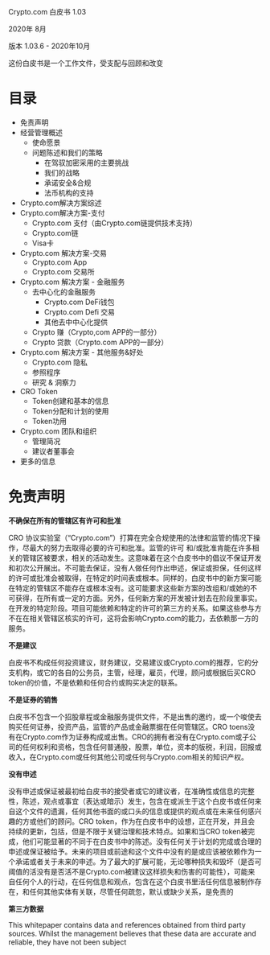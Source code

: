 Crypto.com 白皮书 1.03

2020年 8月

版本 1.03.6 - 2020年10月

这份白皮书是一个工作文件，受支配与回顾和改变

# 目录

- 免责声明
- 经营管理概述
  - 使命愿景
  - 问题陈述和我们的策略
    - 在驾驭加密采用的主要挑战
    - 我们的战略
    - 承诺安全&合规
    - 法币机构的支持
- Crypto.com解决方案综述
- Crypto.com解决方案-支付
  - Crypto.com 支付（由Crypto.com链提供技术支持）
  - Crypto.com链
  - Visa卡
- Crypto.com 解决方案-交易
  - Crypto.com App
  - Crypto.com 交易所
- Crypto.com 解决方案 - 金融服务
  - 去中心化的金融服务
    - Crypto.com DeFi钱包
    - Crypto.com Defi 交易
    - 其他去中中心化提供
  - Crypto 赚（Crypto,com APP的一部分）
  - Crypto 贷款（Crypto.com APP的一部分）
- Crypto.com 解决方案 - 其他服务&好处
  - Crypto.com 隐私
  - 参照程序
  - 研究 & 洞察力
- CRO Token
  - Token创建和基本的信息
  - Token分配和计划的使用
  - Token功用
- Crypto.com 团队和组织
  - 管理简况
  - 建议者董事会
- 更多的信息

# 免责声明

**不确保在所有的管辖区有许可和批准**

CRO 协议实验室（“Crypto.com”）打算在完全合规使用的法律和监管的情况下操作，尽最大的努力去取得必要的许可和批准。监管的许可 和/或批准肯能在许多相关的管辖区被要求，相关的活动发生。这意味着在这个白皮书中的倡议不保证开发和初次公开展出。不可能去保证，没有人做任何作出申述，保证或担保，任何这样的许可或批准会被取得，在特定的时间表或根本。同样的，白皮书中的新方案可能在特定的管辖区不能存在或根本没有。这可能要求这些新方案的改组和/或她的不可获得，在所有或一定的方面。另外，任何新方案的开发被计划去在阶段里事实。在开发的特定阶段。项目可能依赖和特定的许可的第三方的关系。如果这些参与方不在在相关管辖区核实的许可，这将会影响Crypto.com的能力，去依赖那一方的服务。

**不是建议**

白皮书不构成任何投资建议，财务建议，交易建议或Crypto.com的推荐，它的分支机构，或它的各自的公务员，主管，经理，雇员，代理，顾问或根据后买CRO token的价值，不是依赖和任何合约或购买决定的联系。

**不是证券的销售**

白皮书不包含一个招股章程或金融服务提供文件，不是出售的邀约，或一个唆使去购买任何证券，投资产品，监管的产品或金融票据在任何管辖区。CRO toens没有在Crypto.com作为证券构成或出售。CRO的拥有者没有在Crypto.com或子公司的任何权利和资格，包含任何普通股，股票，单位，资本的版税，利润，回报或收入，在Crypto.com或任何其他公司或任何与Crypto.com相关的知识产权。

**没有申述**

没有申述或保证被最初给白皮书的接受者或它的建议者，在准确性或信息的完整性，陈述，观点或事宜（表达或暗示）发生，包含在或派生于这个白皮书或任何来自这个文件的遗漏，任何其他书面的或口头的信息或提供的观点或在未来任何感兴趣的方或他们的顾问。CRO token，作为在白皮书中的设想，正在开发，并且会持续的更新，包括，但是不限于关键治理和技术特点。如果和当CRO token被完成，他们可能显著的不同于在白皮书中的陈述。没有任何关于计划的完成或合理的申述或保证被给予。未来的项目或前途和这个文件中没有的是或应该被依赖作为一个承诺或者关于未来的申述。为了最大的扩展可能，无论哪种损失和毁坏（是否可阈值的活没有是否活不是Crypto.com被建议这样损失和伤害的可能性），可能来自任何个人的行动，在任何信息和观点，包含在这个白皮书里活任何信息被制作存在，和任何其他实体有关联，尽管任何疏忽，默认或缺少关系，是免责的

**第三方数据**

This whitepaper contains data and references obtained from third party
sources. Whilst the management believes that these data are accurate
and reliable, they have not been subject



